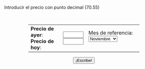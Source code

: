 
<html>
<head>
<title>Brent-o-Matic</title>
<link rel="shortcut icon" href="favicon.ico" type="image/x-icon" />
  <link rel="shortcut icon" href="favicon.ico" type="image/x-icon">
  <link rel="shortcut icon" href="/favicon.ico" type="image/x-icon">
  <link rel="shortcut icon" href="/favicon.ico" type="image/x-icon" />
<style>
// Ocultar o desocultar cabecera GitHub
//   header {
//  display: none;
//} 
   </style>
</head>
<body>
<!--   <p> <center><h1>Cierre del Brent</h1></center><p>  -->Introducir el precio con punto decimal (70.55)<p><br>
<!--  FORMULARIO DE ENTRADA DE DATOS EN HTML  --><center><table style="width:70%; border:0;"><tr><td style="width:30%">
  <b>Precio de ayer</b>:<br>
  <b>Precio de hoy</b>: 
    </td>
    <td style="width:20%">
      <input id="ayer" maxlength="6" size="5" style="text-align:center;"><br>
      <input id="hoy" maxlength="6" size="5" style="text-align:center;">
    </td>
<td style="width:50%">
  <form name="fomul"> 
Mes de referencia:<br> <select id="formulario" name="miSelect"> 
   <option value="enero">Enero</option>
   <option value="febrero">Febrero</option>
   <option value="marzo">Marzo</option>
   <option value="abril">Abril</option>
   <option value="mayo">Mayo</option>
   <option value="junio">Junio</option>
   <option value="julio">Julio</option>
   <option value="agosto">Agosto</option> 
   <option value="septiembre">Septiembre</option>
   <option value="octubre">Octubre</option>
   <option value="noviembre" selected>Noviembre</option>
   <option value="diciembre">Diciembre</option>
</select></form></td></tr></table></center>
<center><button id="say">¡Escribe!</button></center><br><div id="result"></div>
<script>

/* DEFINICIÓN DE OPERACIONES ARITMÉTICAS */
var ops = {
        sumar: function sumarNumeros(n1, n2) {
            return (parseFloat(n1) + parseFloat(n2));
        },

        restar: function restarNumeros(n1, n2) {
            return (parseFloat(n1) - parseFloat(n2));
        },
        
        multiplicar: function multiplicarNumeros(n1, n2) {
            return (parseFloat(n1) * parseFloat(n2));
        },

        dividir: function dividirNumeros(n1, n2) {
            return (parseFloat(n1) / parseFloat(n2));
        }


    };


/* ADQUIERE NÚMERO DE DÍA Y NÚMERO DE MES */
var date = new Date().getDate();
var d = new Date();

/* TRANSFORMA NÚMERO DE MES A TEXTO */
var month = new Array();
month[0] = "ene";
month[1] = "feb";
month[2] = "mar";
month[3] = "abr";
month[4] = "may";
month[5] = "jun";
month[6] = "jul";
month[7] = "ago";
month[8] = "sep";
month[9] = "oct";
month[10] = "nov";
month[11] = "dic";
var mes = month[d.getMonth()];

/* LEE LOS DATOS DEL FORMULARIO AL PULSAR EL BOTÓN */
function say_hi() {
    var ayer = document.getElementById('ayer').value;
    var hoy = document.getElementById('hoy').value;
    var mes_referencia = document.getElementById('formulario').value;

    /* RESTA EL PRECIO DE AYER MENOS DEL DE HOY */
    var diferencia = ops.restar(ayer, hoy);
 
    /* MULTIPLICA EL RESULTADO DE LA RESTA POR 100 */
    var diferencia100 = ops.multiplicar(diferencia, 100);
   
    if (diferencia<0) {  /* SI LA RESTA ES NEGATIVA, EL PRECIO HA SUBIDO */
       var diferenciaentera = ops.multiplicar(diferencia,-1); /* TRANSFORMA LA DIFERENCIA A POSITIVO */
      var diferencia_entera_dos = diferenciaentera.toFixed(2);
       var subebaja = 'sube';
       var masmenos = 'm\u00E1s';
       var incredesce = "incremento";

   } else {  /* SI LA RESTA ES POSITIVA, EL PRECIO HA BAJADO */
            var subebaja = 'baja'; 
            var masmenos = 'menos';
            var incredesce = 'descenso';

          var diferenciaentera = diferencia;
          var diferencia_entera_dos = diferencia.toFixed(2); /* DEJA LA DIFERENCIAC CON SOLO DOS DECIMALES */
}

/* CALCULA EL TANTO POR CIENTO */
 var dif100 = ops.multiplicar (diferenciaentera,100);
 var porcentaje = ops.dividir(dif100, ayer).toFixed(2);

/* REEMPLAZA LOS PUNTOS POR COMAS EN LOS RESULTADOS PARA MOSTRAR */
var porcentaje_coma = porcentaje.toString().replace(/\./g,','); 

var diferencia_entera_dos_coma = diferencia_entera_dos.toString().replace(/\./g,',');

var ayer_coma = ayer.toString().replace(/\./g,',');

var hoy_coma = hoy.toString().replace(/\./g,',');

/* IMPRIME EL TEXTO FINAL */

 var html1 = '<div style="background-color:AliceBlue; padding: 8px 8px 8px 8px;"><font style="font:16px courier;">PETR\u00D3LEO BRENT CIERRE <p> El petr\u00F3leo Brent ' + subebaja + ' un  ' + porcentaje_coma + ' %, hasta ' + hoy_coma + ' d\u00F3lares <p> Londres, ' + date + ' ' + mes + ' (EFE).- El precio del barril de petr\u00F3leo Brent para entrega en ' + mes_referencia + ' termin\u00F3 hoy en el mercado de futuros de Londres en ' + hoy_coma + ' d\u00F3lares, un  ' + porcentaje_coma + ' %  ' + masmenos + ' que al finalizar la sesi\u00F3n anterior.<br> El crudo del mar del Norte, de referencia en Europa, concluy\u00F3 la jornada en el International Exchange Futures con un ' + incredesce + ' de  ' + diferencia_entera_dos_coma + ' d\u00F3lares respecto a la \u00FAltima negociaci\u00F3n, cuando cerr\u00F3 en ' + ayer_coma + ' d\u00F3lares.</font></div>';

 
   
    document.getElementById('result').innerHTML = html1;
}
 
document.getElementById('say').addEventListener('click', say_hi);

</script>


